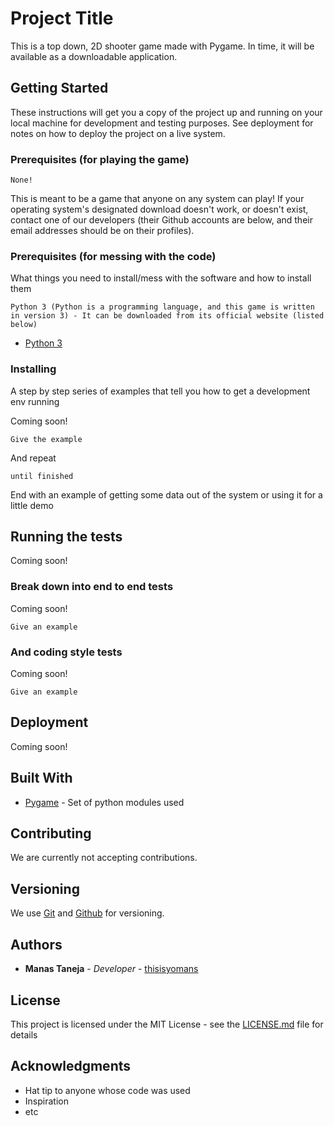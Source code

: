 # Project Title

This is a top down, 2D shooter game made with Pygame. In time, it will be available as a downloadable application.

## Getting Started

These instructions will get you a copy of the project up and running on your local machine for development and testing purposes. See deployment for notes on how to deploy the project on a live system.

### Prerequisites (for playing the game)

```
None!
```
This is meant to be a game that anyone on any system can play!
If your operating system's designated download doesn't work, or doesn't exist, contact one of our developers (their Github accounts are below, and their email addresses should be on their profiles).

### Prerequisites (for messing with the code)

What things you need to install/mess with the software and how to install them


```
Python 3 (Python is a programming language, and this game is written in version 3) - It can be downloaded from its official website (listed below)
```
* [Python 3](https://www.python.org/downloads/)

### Installing

A step by step series of examples that tell you how to get a development env running

Coming soon!

```
Give the example
```

And repeat

```
until finished
```

End with an example of getting some data out of the system or using it for a little demo

## Running the tests

Coming soon!

### Break down into end to end tests

Coming soon!

```
Give an example
```

### And coding style tests

Coming soon!

```
Give an example
```

## Deployment

Coming soon!

## Built With

* [Pygame](www.pygame.org) - Set of python modules used

## Contributing

We are currently not accepting contributions.

## Versioning

We use [Git](https://git-scm.com/) and [Github](https://github.com) for versioning.

## Authors

* **Manas Taneja** - *Developer* - [thisisyomans](https://github.com/thisisyomans)

## License

This project is licensed under the MIT License - see the [LICENSE.md](LICENSE.md) file for details

## Acknowledgments

* Hat tip to anyone whose code was used
* Inspiration
* etc
